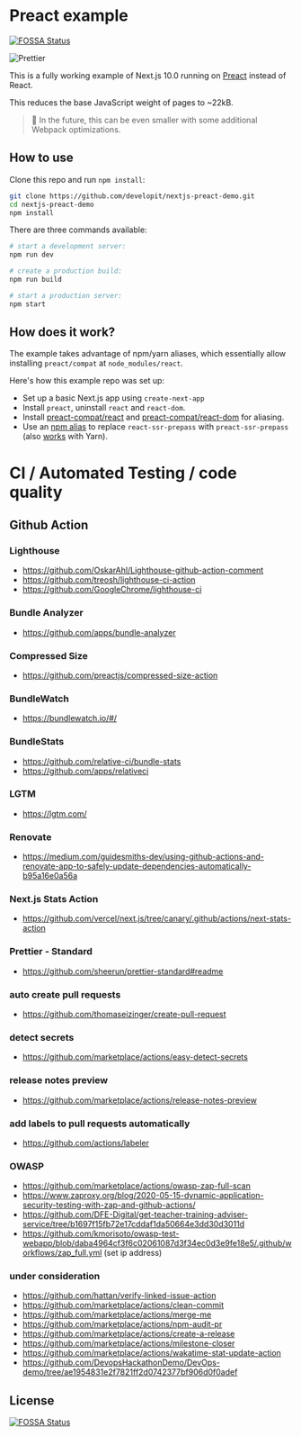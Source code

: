 # Preact example

[![FOSSA Status](https://app.fossa.com/api/projects/git%2Bgithub.com%2FeinSelbst%2Fvehicle.svg?type=shield)](https://app.fossa.com/projects/git%2Bgithub.com%2FeinSelbst%2Fvehicle?ref=badge_shield)

![Prettier](https://github.com/einSelbst/vehicle/workflows/Prettier/badge.svg)

This is a fully working example of Next.js 10.0 running on [Preact](https://github.com/preactjs/preact) instead of React.

This reduces the base JavaScript weight of pages to ~22kB.

> 🔭 In the future, this can be even smaller with some additional Webpack optimizations.

## How to use

Clone this repo and run `npm install`:

```sh
git clone https://github.com/developit/nextjs-preact-demo.git
cd nextjs-preact-demo
npm install
```

There are three commands available:

```sh
# start a development server:
npm run dev

# create a production build:
npm run build

# start a production server:
npm start
```

## How does it work?

The example takes advantage of npm/yarn aliases, which essentially allow installing `preact/compat` at `node_modules/react`.

Here's how this example repo was set up:

- Set up a basic Next.js app using `create-next-app`
- Install `preact`, uninstall `react` and `react-dom`.
- Install [preact-compat/react](https://github.com/preact-compat/react) and [preact-compat/react-dom](https://github.com/preact-compat/react-dom) for aliasing.
- Use an [npm alias](https://github.com/npm/rfcs/blob/latest/implemented/0001-package-aliases.md#detailed-explanation) to replace `react-ssr-prepass` with `preact-ssr-prepass` (also [works](https://twitter.com/sebmck/status/873958247304232961) with Yarn).

# CI / Automated Testing / code quality

## Github Action

### Lighthouse

- https://github.com/OskarAhl/Lighthouse-github-action-comment
- https://github.com/treosh/lighthouse-ci-action
- https://github.com/GoogleChrome/lighthouse-ci

### Bundle Analyzer

- https://github.com/apps/bundle-analyzer

### Compressed Size

- https://github.com/preactjs/compressed-size-action

### BundleWatch

- https://bundlewatch.io/#/

### BundleStats

- https://github.com/relative-ci/bundle-stats
- https://github.com/apps/relativeci

### LGTM

- https://lgtm.com/

### Renovate

- https://medium.com/guidesmiths-dev/using-github-actions-and-renovate-app-to-safely-update-dependencies-automatically-b95a16e0a56a

### Next.js Stats Action

- https://github.com/vercel/next.js/tree/canary/.github/actions/next-stats-action

### Prettier - Standard

- https://github.com/sheerun/prettier-standard#readme


### auto create pull requests

- https://github.com/thomaseizinger/create-pull-request

### detect secrets

- https://github.com/marketplace/actions/easy-detect-secrets

### release notes preview

- https://github.com/marketplace/actions/release-notes-preview

### add labels to pull requests automatically

- https://github.com/actions/labeler

### OWASP

- https://github.com/marketplace/actions/owasp-zap-full-scan
- https://www.zaproxy.org/blog/2020-05-15-dynamic-application-security-testing-with-zap-and-github-actions/
- https://github.com/DFE-Digital/get-teacher-training-adviser-service/tree/b1697f15fb72e17cddaf1da50664e3dd30d3011d
- https://github.com/kmorisoto/owasp-test-webapp/blob/daba4964cf3f6c02061087d3f34ec0d3e9fe18e5/.github/workflows/zap_full.yml (set ip address)

### under consideration

- https://github.com/hattan/verify-linked-issue-action
- https://github.com/marketplace/actions/clean-commit
- https://github.com/marketplace/actions/merge-me
- https://github.com/marketplace/actions/npm-audit-pr
- https://github.com/marketplace/actions/create-a-release
- https://github.com/marketplace/actions/milestone-closer
- https://github.com/marketplace/actions/wakatime-stat-update-action
- https://github.com/DevopsHackathonDemo/DevOps-demo/tree/ae1954831e2f7821ff2d0742377bf906d0f0adef

## License

[![FOSSA Status](https://app.fossa.com/api/projects/git%2Bgithub.com%2FeinSelbst%2Fvehicle.svg?type=large)](https://app.fossa.com/projects/git%2Bgithub.com%2FeinSelbst%2Fvehicle?ref=badge_large)
